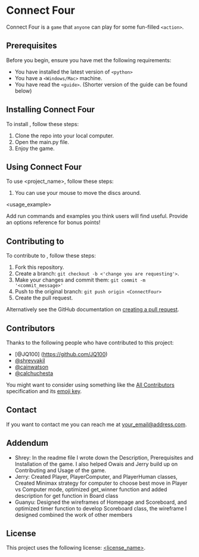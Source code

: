 # Connect Four

Connect Four is a `game` that `anyone` can play for some fun-filled `<action>`.

## Prerequisites

Before you begin, ensure you have met the following requirements:
<!--- These are just example requirements. Add, duplicate or remove as required --->
* You have installed the latest version of `<python>`
* You have a `<Windows/Mac>` machine.
* You have read the `<guide>`. (Shorter version of the guide can be found below)

## Installing Connect Four

To install <Connect Four>, follow these steps:
1. Clone the repo into your local computer.
2. Open the main.py file.
3. Enjoy the game.

## Using Connect Four

To use <project_name>, follow these steps:
1. You can use your mouse to move the discs around.

<usage_example>


Add run commands and examples you think users will find useful. Provide an options reference for bonus points!

## Contributing to <ConnectFour>
<!--- If your README is long or you have some specific process or steps you want contributors to follow, consider creating a separate CONTRIBUTING.md file--->
To contribute to <ConnectFour>, follow these steps:

1. Fork this repository.
2. Create a branch: `git checkout -b <'change you are requesting'>`.
3. Make your changes and commit them: `git commit -m '<commit_message>'`
4. Push to the original branch: `git push origin <ConnectFour>`
5. Create the pull request.

Alternatively see the GitHub documentation on [creating a pull request](https://help.github.com/en/github/collaborating-with-issues-and-pull-requests/creating-a-pull-request).

## Contributors

Thanks to the following people who have contributed to this project:

* [@JQ100] (https://github.com/JQ100)
* [@shreyvakil](https://github.com/lx1922) 
* [@cainwatson](https://github.com/cainwatson) 
* [@calchuchesta](https://github.com/calchuchesta) 

You might want to consider using something like the [All Contributors](https://github.com/all-contributors/all-contributors) specification and its [emoji key](https://allcontributors.org/docs/en/emoji-key).

## Contact

If you want to contact me you can reach me at <your_email@address.com>.

## Addendum

* Shrey: In the readme file I wrote down the Description, Prerequisites and Installation of the game. I also helped Owais and Jerry build up on Contributing and Usage of the game.
* Jerry: Created Player, PlayerComputer, and PlayerHuman classes, Created Minimax strategy for computer to choose best move in Player vs Computer mode, optimized get_winner function and added description for get function in Board class 
* Guanyu: Designed the wireframes of Homepage and Scoreboard, and optimized timer function to develop Scoreboard class, the wireframe I designed combined the work of other members

## License
<!--- If you're not sure which open license to use see https://choosealicense.com/--->

This project uses the following license: [<license_name>](<link>).
